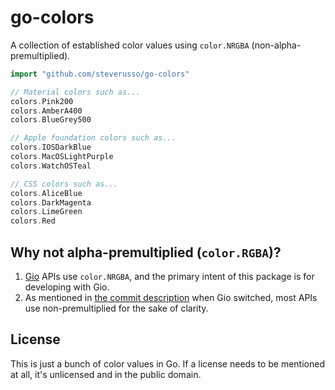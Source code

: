 # go-colors

A collection of established color values using `color.NRGBA` (non-alpha-premultiplied).

```go
import "github.com/steverusso/go-colors"

// Material colors such as...
colors.Pink200
colors.AmberA400
colors.BlueGrey500

// Apple foundation colors such as...
colors.IOSDarkBlue
colors.MacOSLightPurple
colors.WatchOSTeal

// CSS colors such as...
colors.AliceBlue
colors.DarkMagenta
colors.LimeGreen
colors.Red
```

## Why not alpha-premultiplied (`color.RGBA`)?

1. [Gio](https://gioui.org/) APIs use `color.NRGBA`, and the primary intent of this package is for developing with Gio.
2. As mentioned in [the commit description](https://github.com/gioui/gio/commit/21ef492cc9dfd9161e9fc57df25684865cd1c847) when Gio switched, most APIs use non-premultiplied for the sake of clarity.

## License

This is just a bunch of color values in Go. If a license needs to be mentioned
at all, it's unlicensed and in the public domain.
